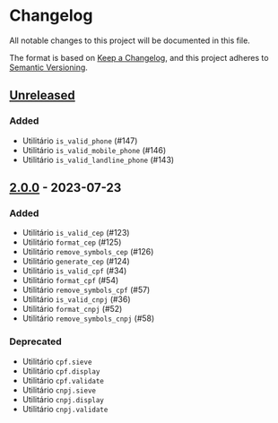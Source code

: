 # Changelog

All notable changes to this project will be documented in this file.

The format is based on [Keep a Changelog](https://keepachangelog.com/en/1.0.0/),
and this project adheres to [Semantic Versioning](https://semver.org/spec/v2.0.0.html).

## [Unreleased]

### Added

- Utilitário `is_valid_phone` (#147)
- Utilitário `is_valid_mobile_phone` (#146)
- Utilitário `is_valid_landline_phone` (#143)

## [2.0.0] - 2023-07-23

### Added

- Utilitário `is_valid_cep` (#123)
- Utilitário `format_cep` (#125)
- Utilitário `remove_symbols_cep` (#126)
- Utilitário `generate_cep` (#124)
- Utilitário `is_valid_cpf` (#34)
- Utilitário `format_cpf` (#54)
- Utilitário `remove_symbols_cpf` (#57)
- Utilitário `is_valid_cnpj` (#36)
- Utilitário `format_cnpj` (#52)
- Utilitário `remove_symbols_cnpj` (#58)

### Deprecated

- Utilitário `cpf.sieve`
- Utilitário `cpf.display`
- Utilitário `cpf.validate`
- Utilitário `cnpj.sieve`
- Utilitário `cnpj.display`
- Utilitário `cnpj.validate`

[Unreleased]: https://github.com/brazilian-utils/brutils-python/compare/v2.0.0...HEAD
[2.0.0]: https://github.com/brazilian-utils/brutils-python/releases/tag/v2.0.0
